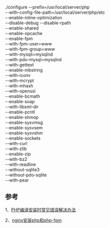 ./configure --prefix=/usr/local/server/php \
--with-config-file-path=/usr/local/server/php/etc \
--enable-inline-optimization \
--disable-debug --disable-rpath \
--enable-shared \
--enable-opcache \
--enable-fpm \
--with-fpm-user=www \
--with-fpm-group=www \
--with-mysqli=mysqlnd \
--with-pdo-mysql=mysqlnd \
--with-gettext \
--enable-mbstring \
--with-iconv \
--with-mcrypt \
--with-mhash \
--with-openssl \
--enable-bcmath \
--enable-soap \
--with-libxml-dir \
--enable-pcntl \
--enable-shmop \
--enable-sysvmsg \
--enable-sysvsem \
--enable-sysvshm \
--enable-sockets \
--with-curl \
--with-zlib \
--enable-zip \
--with-bz2 \
--with-readline \
--without-sqlite3 \
--without-pdo-sqlite \
--with-pear


## 参考

1、[PHP编译安装时常见错误解决办法](http://www.poluoluo.com/jzxy/201505/364819.html)

2、[nginx安装php和php-fpm](http://www.cnblogs.com/zhja/p/3978870.html)